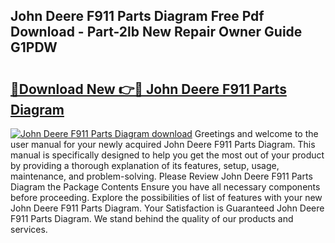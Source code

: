 ## John Deere F911 Parts Diagram Free Pdf Download - Part-2lb New Repair Owner Guide G1PDW

# <h2><a href="http://dfmv9fg.blite.top/?on=John+Deere+F911+Parts+Diagram">🔗Download New 👉🔴 John Deere F911 Parts Diagram</a></h2>

[![John Deere F911 Parts Diagram download](https://i.imgur.com/lujVjoI.png)](http://dfmv9fg.blite.top/?on=John+Deere+F911+Parts+Diagram)
Greetings and welcome to the user manual for your newly acquired John Deere F911 Parts Diagram. This manual is specifically designed to help you get the most out of your product by providing a thorough explanation of its features, setup, usage, maintenance, and problem-solving. Please Review John Deere F911 Parts Diagram the Package Contents Ensure you have all necessary components before proceeding. Explore the possibilities of list of features with your new John Deere F911 Parts Diagram. Your Satisfaction is Guaranteed John Deere F911 Parts Diagram. We stand behind the quality of our products and services.
